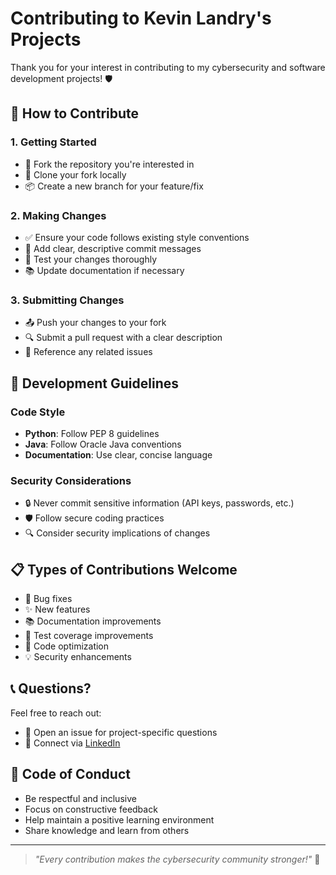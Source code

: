 # Contributing to Kevin Landry's Projects

Thank you for your interest in contributing to my cybersecurity and software development projects! 🛡️

## 🤝 How to Contribute

### 1. Getting Started
- 🍴 Fork the repository you're interested in
- 🔧 Clone your fork locally
- 📦 Create a new branch for your feature/fix

### 2. Making Changes
- ✅ Ensure your code follows existing style conventions
- 📝 Add clear, descriptive commit messages
- 🧪 Test your changes thoroughly
- 📚 Update documentation if necessary

### 3. Submitting Changes
- 📤 Push your changes to your fork
- 🔍 Submit a pull request with a clear description
- 🎯 Reference any related issues

## 🔧 Development Guidelines

### Code Style
- **Python**: Follow PEP 8 guidelines
- **Java**: Follow Oracle Java conventions
- **Documentation**: Use clear, concise language

### Security Considerations
- 🔒 Never commit sensitive information (API keys, passwords, etc.)
- 🛡️ Follow secure coding practices
- 🔍 Consider security implications of changes

## 📋 Types of Contributions Welcome

- 🐛 Bug fixes
- ✨ New features
- 📚 Documentation improvements
- 🧪 Test coverage improvements
- 🔧 Code optimization
- 💡 Security enhancements

## 📞 Questions?

Feel free to reach out:
- 📧 Open an issue for project-specific questions
- 💼 Connect via [LinkedIn](https://www.linkedin.com/in/kevinlandrycyber)

## 📜 Code of Conduct

- Be respectful and inclusive
- Focus on constructive feedback
- Help maintain a positive learning environment
- Share knowledge and learn from others

---

> *"Every contribution makes the cybersecurity community stronger!"* 🚀